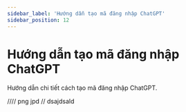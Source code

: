 ```yaml
---
sidebar_label: 'Hướng dẫn tạo mã đăng nhập ChatGPT'
sidebar_position: 12
---
```


# Hướng dẫn tạo mã đăng nhập ChatGPT


Hướng dẫn chi tiết cách tạo mã đăng nhập ChatGPT.


//// png jpd 
// dsajdsald